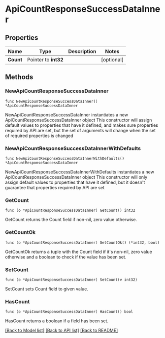 # ApiCountResponseSuccessDataInner

## Properties

Name | Type | Description | Notes
------------ | ------------- | ------------- | -------------
**Count** | Pointer to **int32** |  | [optional] 

## Methods

### NewApiCountResponseSuccessDataInner

`func NewApiCountResponseSuccessDataInner() *ApiCountResponseSuccessDataInner`

NewApiCountResponseSuccessDataInner instantiates a new ApiCountResponseSuccessDataInner object
This constructor will assign default values to properties that have it defined,
and makes sure properties required by API are set, but the set of arguments
will change when the set of required properties is changed

### NewApiCountResponseSuccessDataInnerWithDefaults

`func NewApiCountResponseSuccessDataInnerWithDefaults() *ApiCountResponseSuccessDataInner`

NewApiCountResponseSuccessDataInnerWithDefaults instantiates a new ApiCountResponseSuccessDataInner object
This constructor will only assign default values to properties that have it defined,
but it doesn't guarantee that properties required by API are set

### GetCount

`func (o *ApiCountResponseSuccessDataInner) GetCount() int32`

GetCount returns the Count field if non-nil, zero value otherwise.

### GetCountOk

`func (o *ApiCountResponseSuccessDataInner) GetCountOk() (*int32, bool)`

GetCountOk returns a tuple with the Count field if it's non-nil, zero value otherwise
and a boolean to check if the value has been set.

### SetCount

`func (o *ApiCountResponseSuccessDataInner) SetCount(v int32)`

SetCount sets Count field to given value.

### HasCount

`func (o *ApiCountResponseSuccessDataInner) HasCount() bool`

HasCount returns a boolean if a field has been set.


[[Back to Model list]](../README.md#documentation-for-models) [[Back to API list]](../README.md#documentation-for-api-endpoints) [[Back to README]](../README.md)


